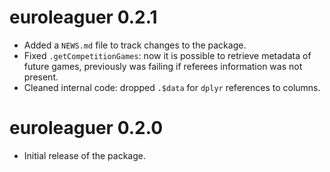 # euroleaguer 0.2.1

* Added a `NEWS.md` file to track changes to the package.
* Fixed `.getCompetitionGames`: now it is possible to retrieve metadata of future games,
previously was failing if referees information was not present.
* Cleaned internal code: dropped `.$data` for `dplyr` references to columns.

# euroleaguer 0.2.0

* Initial release of the package.
